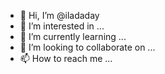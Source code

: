 - 👋 Hi, I’m @iladaday
- 👀 I’m interested in ...
- 🌱 I’m currently learning ...
- 💞️ I’m looking to collaborate on ...
- 📫 How to reach me ...

<!---
iladaday/iladaday is a ✨ special ✨ repository because its `README.md` (this file) appears on your GitHub profile.
You can click the Preview link to take a look at your changes.
--->

